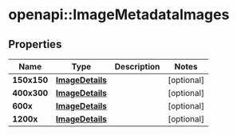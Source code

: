 # openapi::ImageMetadataImages


## Properties
Name | Type | Description | Notes
------------ | ------------- | ------------- | -------------
**150x150** | [**ImageDetails**](.md) |  | [optional] 
**400x300** | [**ImageDetails**](.md) |  | [optional] 
**600x** | [**ImageDetails**](.md) |  | [optional] 
**1200x** | [**ImageDetails**](.md) |  | [optional] 


